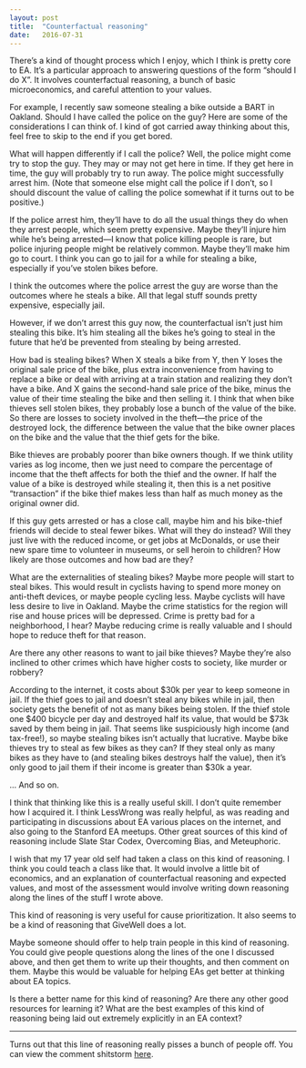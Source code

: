 ```yaml
---
layout: post
title:  "Counterfactual reasoning"
date:   2016-07-31
---
```


There’s a kind of thought process which I enjoy, which I think is pretty core to EA. It’s a particular approach to answering questions of the form “should I do X”. It involves counterfactual reasoning, a bunch of basic microeconomics, and careful attention to your values.

For example, I recently saw someone stealing a bike outside a BART in Oakland. Should I have called the police on the guy? Here are some of the considerations I can think of. I kind of got carried away thinking about this, feel free to skip to the end if you get bored.

What will happen differently if I call the police? Well, the police might come try to stop the guy. They may or may not get here in time. If they get here in time, the guy will probably try to run away. The police might successfully arrest him. (Note that someone else might call the police if I don’t, so I should discount the value of calling the police somewhat if it turns out to be positive.)

If the police arrest him, they’ll have to do all the usual things they do when they arrest people, which seem pretty expensive. Maybe they’ll injure him while he’s being arrested—I know that police killing people is rare, but police injuring people might be relatively common. Maybe they’ll make him go to court. I think you can go to jail for a while for stealing a bike, especially if you’ve stolen bikes before.

I think the outcomes where the police arrest the guy are worse than the outcomes where he steals a bike. All that legal stuff sounds pretty expensive, especially jail.

However, if we don’t arrest this guy now, the counterfactual isn’t just him stealing this bike. It’s him stealing all the bikes he’s going to steal in the future that he’d be prevented from stealing by being arrested.

How bad is stealing bikes? When X steals a bike from Y, then Y loses the original sale price of the bike, plus extra inconvenience from having to replace a bike or deal with arriving at a train station and realizing they don’t have a bike. And X gains the second-hand sale price of the bike, minus the value of their time stealing the bike and then selling it. I think that when bike thieves sell stolen bikes, they probably lose a bunch of the value of the bike. So there are losses to society involved in the theft—the price of the destroyed lock, the difference between the value that the bike owner places on the bike and the value that the thief gets for the bike.

Bike thieves are probably poorer than bike owners though. If we think utility varies as log income, then we just need to compare the percentage of income that the theft affects for both the thief and the owner. If half the value of a bike is destroyed while stealing it, then this is a net positive “transaction” if the bike thief makes less than half as much money as the original owner did.

If this guy gets arrested or has a close call, maybe him and his bike-thief friends will decide to steal fewer bikes. What will they do instead? Will they just live with the reduced income, or get jobs at McDonalds, or use their new spare time to volunteer in museums, or sell heroin to children? How likely are those outcomes and how bad are they?

What are the externalities of stealing bikes? Maybe more people will start to steal bikes. This would result in cyclists having to spend more money on anti-theft devices, or maybe people cycling less. Maybe cyclists will have less desire to live in Oakland. Maybe the crime statistics for the region will rise and house prices will be depressed. Crime is pretty bad for a neighborhood, I hear? Maybe reducing crime is really valuable and I should hope to reduce theft for that reason.

Are there any other reasons to want to jail bike thieves? Maybe they’re also inclined to other crimes which have higher costs to society, like murder or robbery?

According to the internet, it costs about $30k per year to keep someone in jail. If the thief goes to jail and doesn’t steal any bikes while in jail, then society gets the benefit of not as many bikes being stolen. If the thief stole one $400 bicycle per day and destroyed half its value, that would be $73k saved by them being in jail. That seems like suspiciously high income (and tax-free!), so maybe stealing bikes isn’t actually that lucrative. Maybe bike thieves try to steal as few bikes as they can? If they steal only as many bikes as they have to (and stealing bikes destroys half the value), then it’s only good to jail them if their income is greater than $30k a year.

… And so on.

I think that thinking like this is a really useful skill. I don’t quite remember how I acquired it. I think LessWrong was really helpful, as was reading and participating in discussions about EA various places on the internet, and also going to the Stanford EA meetups. Other great sources of this kind of reasoning include Slate Star Codex, Overcoming Bias, and Meteuphoric.

I wish that my 17 year old self had taken a class on this kind of reasoning. I think you could teach a class like that. It would involve a little bit of economics, and an explanation of counterfactual reasoning and expected values, and most of the assessment would involve writing down reasoning along the lines of the stuff I wrote above.

This kind of reasoning is very useful for cause prioritization. It also seems to be a kind of reasoning that GiveWell does a lot.

Maybe someone should offer to help train people in this kind of reasoning. You could give people questions along the lines of the one I discussed above, and then get them to write up their thoughts, and then comment on them. Maybe this would be valuable for helping EAs get better at thinking about EA topics.

Is there a better name for this kind of reasoning? Are there any other good resources for learning it? What are the best examples of this kind of reasoning being laid out extremely explicitly in an EA context?


-------

Turns out that this line of reasoning really pisses a bunch of people off. You can view the comment shitstorm [here](https://www.facebook.com/bshlgrs/posts/10208229326305580).
